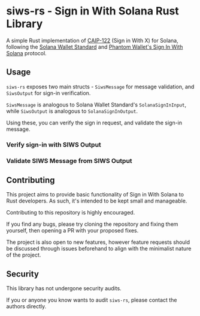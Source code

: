 # siws-rs - Sign in With Solana Rust Library

A simple Rust implementation of [CAIP-122](https://github.com/ChainAgnostic/CAIPs/blob/main/CAIPs/caip-122.md) (Sign in With X) for Solana, following the [Solana Wallet Standard](https://github.com/anza-xyz/wallet-standard?tab=readme-ov-file) and [Phantom Wallet's Sign In With Solana](https://github.com/phantom/sign-in-with-solana) protocol.

## Usage

`siws-rs` exposes two main structs - `SiwsMessage` for message validation, and `SiwsOutput` for sign-in verification.

`SiwsMessage` is analogous to Solana Wallet Standard's `SolanaSignInInput`, while `SiwsOutput` is analogous to `SolanaSignInOutput`.

Using these, you can verify the sign in request, and validate the sign-in message.

### Verify sign-in with SIWS Output



### Validate SIWS Message from SIWS Output

## Contributing

This project aims to provide basic functionality of Sign in With Solana to Rust developers. As such, it's intended to be kept small and manageable.

Contributing to this repository is highly encouraged. 

If you find any bugs, please try cloning the repository and fixing them yourself, then opening a PR with your proposed fixes.

The project is also open to new features, however feature requests should be discussed through issues beforehand to align with the minimalist nature of the project.

## Security

This library has not undergone security audits.

If you or anyone you know wants to audit `siws-rs`, please contact the authors directly.
